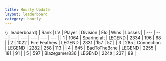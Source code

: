 ```yaml
---
title: Hourly Update
layout: leaderboard
category: hourly
---
```


{: .leaderboard}
| Rank | LV | Player | Division | Elo | Wins | Losses |
| --- | --- | --- | --- | --- | --- | --- |
| <span data-change="0">1</span> | 1064 | <span title="ID: 203132">Sparing alt</span> | LEGEND | <span data-change="0">2334</span> | <span data-change="0">196</span> | <span data-change="0">68</span> |
| <span data-change="0">2</span> | 1022 | <span title="ID: 357425">Fire Feathers</span> | LEGEND | <span data-change="0">2331</span> | <span data-change="0">157</span> | <span data-change="0">52</span> |
| <span data-change="0">3</span> | 285 | <span title="ID: 539711">Connection</span> | LEGEND | <span data-change="6">2282</span> | <span data-change="5">258</span> | <span data-change="1">113</span> |
| <span data-change="0">4</span> | 645 | <span title="ID: 391169">BadToTheBone</span> | LEGEND | <span data-change="0">2255</span> | <span data-change="0">181</span> | <span data-change="0">91</span> |
| <span data-change="0">5</span> | 597 | <span title="ID: 454722">Blazegamer836</span> | LEGEND | <span data-change="0">2249</span> | <span data-change="0">237</span> | <span data-change="0">89</span> |